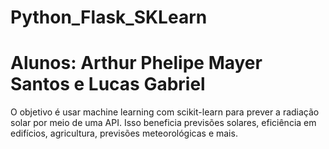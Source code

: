 # Python_Flask_SKLearn
# Alunos: Arthur Phelipe Mayer Santos e Lucas Gabriel

O objetivo é usar machine learning com scikit-learn para prever a radiação solar por meio de uma API. Isso beneficia previsões solares, eficiência em edifícios, agricultura, previsões meteorológicas e mais.
